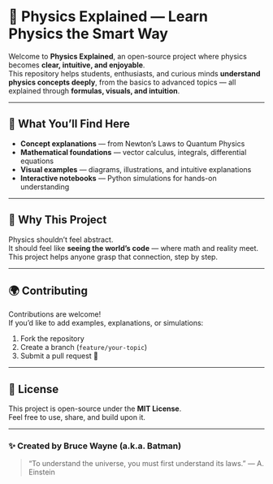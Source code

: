 # 🧠 Physics Explained — Learn Physics the Smart Way

Welcome to **Physics Explained**, an open-source project where physics becomes **clear, intuitive, and enjoyable**.  
This repository helps students, enthusiasts, and curious minds **understand physics concepts deeply**, from the basics to advanced topics — all explained through **formulas, visuals, and intuition**.

---

## 🚀 What You’ll Find Here

- **Concept explanations** — from Newton’s Laws to Quantum Physics  
- **Mathematical foundations** — vector calculus, integrals, differential equations  
- **Visual examples** — diagrams, illustrations, and intuitive explanations  
- **Interactive notebooks** — Python simulations for hands-on understanding  

---

## 🧠 Why This Project

Physics shouldn’t feel abstract.  
It should feel like **seeing the world’s code** — where math and reality meet.  
This project helps anyone grasp that connection, step by step.

---

## 🌍 Contributing

Contributions are welcome!  
If you’d like to add examples, explanations, or simulations:
1. Fork the repository  
2. Create a branch (`feature/your-topic`)  
3. Submit a pull request 🚀

---

## 📜 License

This project is open-source under the **MIT License**.  
Feel free to use, share, and build upon it.

---

### ✨ Created by Bruce Wayne (a.k.a. Batman)
> “To understand the universe, you must first understand its laws.” — A. Einstein
